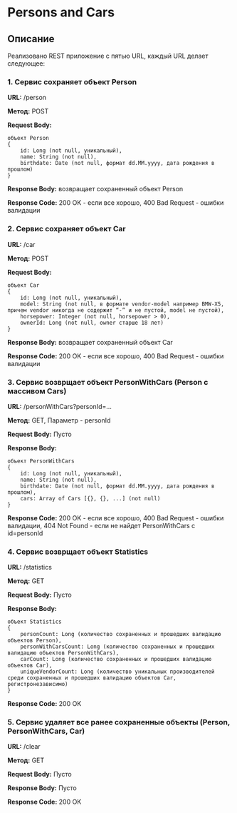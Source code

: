 # Persons and Cars

## Описание
Реализовано REST приложение с пятью URL, каждый URL делает следующее:

### 1. Сервис сохраняет объект Person
**URL:** /person

**Метод:** POST

**Request Body:**

    объект Person
    {
        id: Long (not null, уникальный),
        name: String (not null),
        birthdate: Date (not null, формат dd.MM.yyyy, дата рождения в прошлом)
    }

**Response Body:** возвращает сохраненный объект Person

**Response Code:** 200 OK - если все хорошо, 400 Bad Request - ошибки валидации

### 2. Сервис сохраняет объект Car
**URL:** /car

**Метод:** POST

**Request Body:**

    объект Car
    {
        id: Long (not null, уникальный),
        model: String (not null, в формате vendor-model например BMW-X5, причем vendor никогда не содержит “-” и не пустой, model не пустой),
        horsepower: Integer (not null, horsepower > 0),
        ownerId: Long (not null, owner старше 18 лет)
    }

**Response Body:** возвращает сохраненный объект Car

**Response Code:** 200 OK - если все хорошо, 400 Bad Request - ошибки валидации

### 3. Сервис возврщает объект PersonWithCars (Person с массивом Cars)
**URL:** /personWithCars?personId=...

**Метод:** GET, Параметр - personId

**Request Body:** Пусто

**Response Body:** 

    объект PersonWithCars
    {
        id: Long (not null, уникальный),
        name: String (not null),
        birthdate: Date (not null, формат dd.MM.yyyy, дата рождения в прошлом),
        cars: Array of Cars [{}, {}, ...] (not null)
    }

**Response Code:** 200 OK - если все хорошо, 400 Bad Request - ошибки валидации, 404 Not Found - если не найдет PersonWithCars с id=personId

### 4. Сервис возврщает объект Statistics
**URL:** /statistics

**Метод:** GET

**Request Body:** Пусто

**Response Body:**

    объект Statistics    
    {
        personCount: Long (количество сохраненных и прошедших валидацию объектов Person),
        personWithCarsCount: Long (количество сохраненных и прошедших валидацию объектов PersonWithCars),
        carCount: Long (количество сохраненных и прошедших валидацию объектов Car), 
        uniqueVendorCount: Long (количество уникальных производителей среди сохраненных и прошедших валидацию объектов Car, регистронезависимо) 
    }

**Response Code:** 200 OK

### 5. Сервис удаляет все ранее сохраненные объекты (Person, PersonWithCars, Car)
**URL:** /clear

**Метод:** GET

**Request Body:** Пусто

**Response Body:** Пусто

**Response Code:** 200 OK